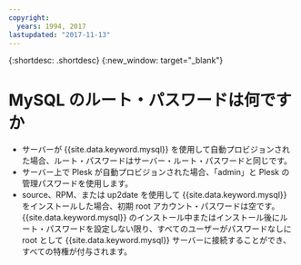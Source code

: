 ```yaml
---
copyright:
  years: 1994, 2017
lastupdated: "2017-11-13"
---
```


{:shortdesc: .shortdesc}
{:new_window: target="_blank"}

# MySQL のルート・パスワードは何ですか

* サーバーが {{site.data.keyword.mysql}} を使用して自動プロビジョンされた場合、ルート・パスワードはサーバー・ルート・パスワードと同じです。
* サーバー上で Plesk が自動プロビジョンされた場合、「admin」と Plesk の管理パスワードを使用します。
* source、RPM、または up2date を使用して {{site.data.keyword.mysql}} をインストールした場合、初期 root アカウント・パスワードは空です。{{site.data.keyword.mysql}} のインストール中またはインストール後にルート・パスワードを設定しない限り、すべてのユーザーがパスワードなしに root として {{site.data.keyword.mysql}} サーバーに接続することができ、すべての特権が付与されます。
